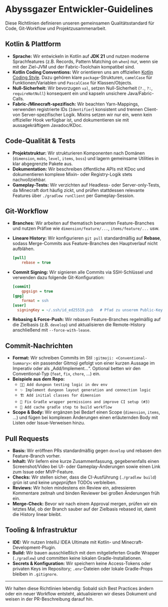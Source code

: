 # Abyssgazer Entwickler-Guidelines

Diese Richtlinien definieren unseren gemeinsamen Qualitätsstandard für Code, Git-Workflow und Projektzusammenarbeit.

## Kotlin & Plattform

- **Sprache:** Wir entwickeln in Kotlin auf **JDK 21** und nutzen moderne Sprachfeatures (z.B. Records, Pattern Matching on `when`) nur, wenn sie mit der Ziel-JVM und der Fabric-Toolchain kompatibel sind.
- **Kotlin Coding Conventions:** Wir orientieren uns am offiziellen [Kotlin Coding Style](https://kotlinlang.org/docs/coding-conventions.html). Dazu gehören klare `package`-Strukturen, `camelCase` für Funktionen/Variablen und `PascalCase` für Klassen/Objects.
- **Null-Sicherheit:** Wir bevorzugen `val`, setzen Null-Sicherheit (`?.`, `?:`, `requireNotNull`) konsequent ein und kapseln unsichere Java/Fabric-Calls.
- **Fabric-/Minecraft-spezifisch:** Wir beachten Yarn-Mappings, verwenden registrierte IDs (`Identifier`) konsistent und trennen Client- von Server-spezifischer Logik. Mixins setzen wir nur ein, wenn kein offizieller Hook verfügbar ist, und dokumentieren sie mit aussagekräftigem Javadoc/KDoc.

## Code-Qualität & Tests

- **Projektstruktur:** Wir strukturieren Komponenten nach Domänen (`dimension`, `mobs`, `level`, `items`, `boss`) und lagern gemeinsame Utilities in klar abgegrenzte Pakete aus.
- **Dokumentation:** Wir beschreiben öffentliche APIs mit KDoc und dokumentieren komplexe Mixin- oder Registry-Logik stets nachvollziehbar.
- **Gameplay-Tests:** Wir verzichten auf Headless- oder Server-only-Tests, da Minecraft dort häufig zickt, und prüfen stattdessen relevante Features über `./gradlew runClient` per Gameplay-Session.

## Git-Workflow

- **Branches:** Wir arbeiten auf thematisch benannten Feature-Branches und nutzen Präfixe wie `dimension/feature/...`, `items/feature/...` usw.
- **Lineare History:** Wir konfigurieren `git pull` standardmäßig auf **Rebase**, sodass Merge-Commits aus Feature-Branches den Hauptverlauf nicht aufblähen.

  ```ini
  [pull]
      rebase = true
  ```

- **Commit Signing:** Wir signieren alle Commits via SSH-Schlüssel und verwenden dazu folgende Git-Konfiguration:

  ```ini
  [commit]
      gpgsign = true
  [gpg]
      format = ssh
  [user]
    signingKey = ~/.ssh/id_ed25519.pub   # Pfad zu unserem Public-Key eintragen
  ```

- **Rebasing & Force-Push:** Wir rebasen Feature-Branches regelmäßig auf die Zielbasis (z.B. `develop`) und aktualisieren die Remote-History anschließend mit `--force-with-lease`.

## Commit-Nachrichten

- **Format:** Wir schreiben Commits im Stil `:gitmoji: <Conventional-Summary>`: ein passender Gitmoji gefolgt von einer kurzen Aussage im Imperativ oder als „Add/Implement…“. Optional betten wir den Conventional-Typ (`feat`, `fix`, `chore`, …) ein.
- **Beispiele aus dem Repo:**
  - `🧑‍💻 Add dungeon testing logic in dev env`
  - `✨ Implement dungeon layout generation and connection logic`
  - `🏗️ Add initial classes for dimension`
  - `🔀 Fix Gradle wrapper permissions and improve CI setup (#3)`
  - `👷 Add cache gradle step to build workflow`
- **Scope & Body:** Wir ergänzen bei Bedarf einen Scope (`dimension`, `items`, …) und fügen bei komplexen Änderungen einen erläuternden Body mit Listen oder Issue-Verweisen hinzu.

## Pull Requests

- **Basis:** Wir eröffnen PRs standardmäßig gegen `develop` und rebasen den Feature-Branch vorher.
- **Inhalt:** Wir liefern eine kurze Zusammenfassung, gegebenenfalls einen Screenshot/Video bei UI- oder Gameplay-Änderungen sowie einen Link zum Issue oder MVP-Feature.
- **Checks:** Wir stellen sicher, dass die CI-Ausführung (`./gradlew build`) grün ist und keine _ungeprüften_ TODOs verbleiben.
- **Reviews:** Wir holen mindestens ein Review ein, adressieren Kommentare zeitnah und binden Reviewer bei großen Änderungen früh ein.
- **Merge-Check:** Bevor wir nach einem Approval mergen, prüfen wir ein letztes Mal, ob der Branch sauber auf der Zielbasis rebased ist, damit die History linear bleibt.

## Tooling & Infrastruktur

- **IDE:** Wir nutzen IntelliJ IDEA Ultimate mit Kotlin- und Minecraft-Development-Plugin.
- **Build:** Wir bauen ausschließlich mit dem mitgelieferten Gradle Wrapper (`./gradlew`) und committen keine lokalen Gradle-Installationen.
- **Secrets & Konfiguration:** Wir speichern keine Access-Tokens oder privaten Keys im Repository; `.env`-Dateien oder lokale Gradle-Props bleiben in `.gitignore`.

---

Wir halten diese Richtlinien lebendig: Sobald sich Best Practices ändern oder ein neuer Workflow entsteht, aktualisieren wir dieses Dokument und weisen in der PR-Beschreibung darauf hin.
